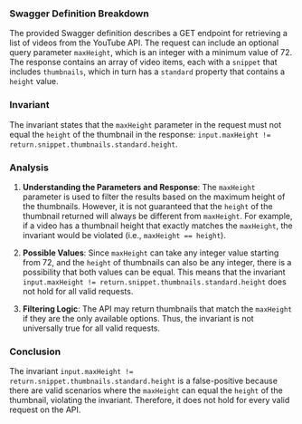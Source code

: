 ### Swagger Definition Breakdown
The provided Swagger definition describes a GET endpoint for retrieving a list of videos from the YouTube API. The request can include an optional query parameter `maxHeight`, which is an integer with a minimum value of 72. The response contains an array of video items, each with a `snippet` that includes `thumbnails`, which in turn has a `standard` property that contains a `height` value.

### Invariant
The invariant states that the `maxHeight` parameter in the request must not equal the `height` of the thumbnail in the response: `input.maxHeight != return.snippet.thumbnails.standard.height`.

### Analysis
1. **Understanding the Parameters and Response**: The `maxHeight` parameter is used to filter the results based on the maximum height of the thumbnails. However, it is not guaranteed that the `height` of the thumbnail returned will always be different from `maxHeight`. For example, if a video has a thumbnail height that exactly matches the `maxHeight`, the invariant would be violated (i.e., `maxHeight == height`). 

2. **Possible Values**: Since `maxHeight` can take any integer value starting from 72, and the `height` of thumbnails can also be any integer, there is a possibility that both values can be equal. This means that the invariant `input.maxHeight != return.snippet.thumbnails.standard.height` does not hold for all valid requests.

3. **Filtering Logic**: The API may return thumbnails that match the `maxHeight` if they are the only available options. Thus, the invariant is not universally true for all valid requests.

### Conclusion
The invariant `input.maxHeight != return.snippet.thumbnails.standard.height` is a false-positive because there are valid scenarios where the `maxHeight` can equal the `height` of the thumbnail, violating the invariant. Therefore, it does not hold for every valid request on the API.
